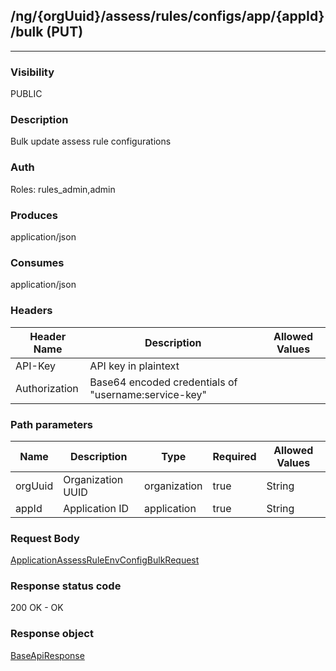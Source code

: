 ## /ng/{orgUuid}/assess/rules/configs/app/{appId}/bulk (PUT)
---
### Visibility
PUBLIC
### Description
Bulk update assess rule configurations
### Auth
Roles: rules_admin,admin
### Produces
application/json
### Consumes
application/json
### Headers
| Header Name | Description | Allowed Values |
| ----------- | ----------- | ----------- |
| API-Key | API key in plaintext |  |
| Authorization | Base64 encoded credentials of &quot;username:service-key&quot; |  |
### Path parameters
| Name | Description | Type | Required | Allowed Values |
| ----------- | ----------- | ----------- | ----------- | ----------- |
| orgUuid | Organization UUID | organization | true | String |
| appId | Application ID | application | true | String |
### Request Body
[ApplicationAssessRuleEnvConfigBulkRequest](<../../objects/ApplicationAssessRuleEnvConfigBulkRequest.md>)
### Response status code
200 OK - OK
### Response object
[BaseApiResponse](<../../objects/BaseApiResponse.md>)
